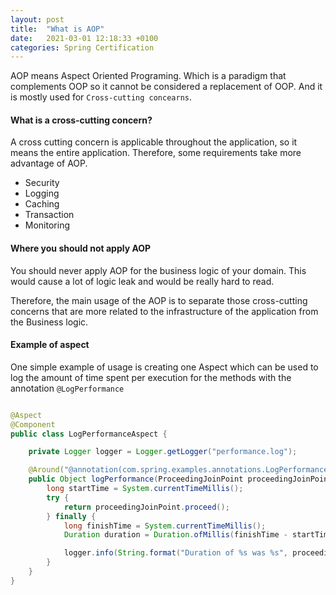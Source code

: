 ```yaml
---
layout: post
title:  "What is AOP"
date:   2021-03-01 12:18:33 +0100
categories: Spring Certification
---
```


AOP means Aspect Oriented Programing. Which is a paradigm that complements OOP so it cannot be considered a replacement of OOP.
And it is mostly used for `Cross-cutting concearns`.

#### What is a cross-cutting concern?

A cross cutting concern is applicable throughout the application, so it means the entire application. Therefore, some requirements take more advantage of
AOP.

* Security
* Logging
* Caching
* Transaction
* Monitoring

#### Where you should not apply AOP


You should never apply AOP for the business logic of your domain. This would cause a lot of logic leak and would be really hard to read.

Therefore, the main usage of the AOP is to separate those cross-cutting concerns that are more related to the infrastructure of the application from the Business logic.


#### Example of aspect

One simple example of usage is creating one Aspect which can be used to log the amount of time spent per execution for the 
methods with the annotation `@LogPerformance`


```java

@Aspect
@Component
public class LogPerformanceAspect {

    private Logger logger = Logger.getLogger("performance.log");

    @Around("@annotation(com.spring.examples.annotations.LogPerformance)")
    public Object logPerformance(ProceedingJoinPoint proceedingJoinPoint) throws Throwable {
        long startTime = System.currentTimeMillis();
        try {
            return proceedingJoinPoint.proceed();
        } finally {
            long finishTime = System.currentTimeMillis();
            Duration duration = Duration.ofMillis(finishTime - startTime);

            logger.info(String.format("Duration of %s was %s", proceedingJoinPoint.getSignature(), duration));
        }
    }
}

```



